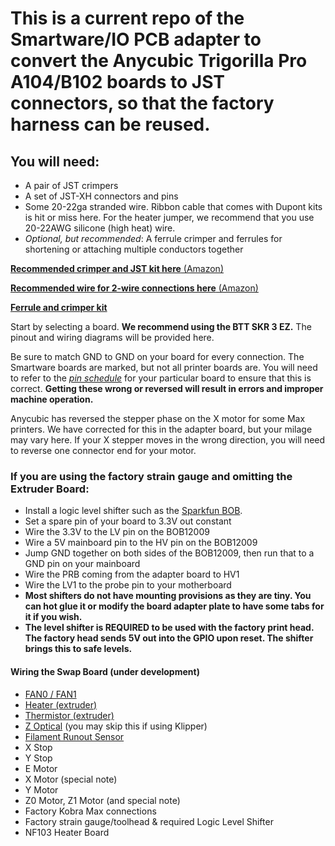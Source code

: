 # This is a current repo of the Smartware/IO PCB adapter to convert the Anycubic Trigorilla Pro A104/B102 boards to JST connectors, so that the factory harness can be reused.
## You will need:

- A pair of JST crimpers
- A set of JST-XH connectors and pins
- Some 20-22ga stranded wire. Ribbon cable that comes with Dupont kits is hit or miss here. For the heater jumper, we recommend that you use 20-22AWG silicone (high heat) wire.
- _Optional, but recommended_: A ferrule crimper and ferrules for shortening or attaching multiple conductors together

[**Recommended crimper and JST kit here** (Amazon)](https://a.co/d/1XShu2j)

[**Recommended wire for 2-wire connections here** (Amazon)](https://a.co/d/a2KRyb4)

[**Ferrule and crimper kit**](https://a.co/d/f5aQqXo)

Start by selecting a board. **We recommend using the BTT SKR 3 EZ.** The pinout and wiring diagrams will be provided here.

Be sure to match GND to GND on your board for every connection. The Smartware boards are marked, but not all printer boards are. You will need to refer to the [_pin schedule_](https://github.com/bigtreetech/SKR-3/blob/master/Hardware%20(SKR%203%20EZ)/BIGTREETECH%20SKR%203%20EZ%20V1.0-PIN.pdf) for your particular board to ensure that this is correct. **Getting these wrong or reversed will result in errors and improper machine operation.**

Anycubic has reversed the stepper phase on the X motor for some Max printers. We have corrected for this in the adapter board, but your milage may vary here. If your X stepper moves in the wrong direction, you will need to reverse one connector end for your motor.

### If you are using the factory strain gauge and omitting the Extruder Board:

- Install a logic level shifter such as the [Sparkfun BOB](https://www.sparkfun.com/products/12009).
- Set a spare pin of your board to 3.3V out constant
- Wire the 3.3V to the LV pin on the BOB12009
- Wire a 5V mainboard pin to the HV pin on the BOB12009
- Jump GND together on both sides of the BOB12009, then run that to a GND pin on your mainboard
- Wire the PRB coming from the adapter board to HV1
- Wire the LV1 to the probe pin to your motherboard
- **Most shifters do not have mounting provisions as they are tiny. You can hot glue it or modify the board adapter plate to have some tabs for it if you wish.**
- **The level shifter is REQUIRED to be used with the factory print head. The factory head sends 5V out into the GPIO upon reset. The shifter brings this to safe levels.**

#### Wiring the Swap Board (under development)

- [FAN0 / FAN1](https://github.com/smartwareio/SWIO-Kobra-Max-Adapter-Kit/blob/main/installation/fans.md)
- [Heater (extruder)](https://github.com/smartwareio/SWIO-Kobra-Max-Adapter-Kit/blob/main/installation/heater.md)
- [Thermistor (extruder)](https://github.com/smartwareio/SWIO-Kobra-Max-Adapter-Kit/blob/main/installation/thermistor.md)
- [Z Optical](https://github.com/smartwareio/SWIO-Kobra-Max-Adapter-Kit/blob/main/installation/z_optical.md) (you may skip this if using Klipper)
- [Filament Runout Sensor](https://github.com/smartwareio/SWIO-Kobra-Max-Adapter-Kit/blob/main/installation/runout.md)
- X Stop
- Y Stop
- E Motor
- X Motor (special note)
- Y Motor
- Z0 Motor, Z1 Motor (and special note)
- Factory Kobra Max connections
- Factory strain gauge/toolhead & required Logic Level Shifter
- NF103 Heater Board
